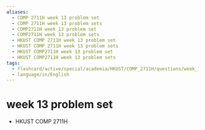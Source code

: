 ```yaml
---
aliases:
  - COMP 2711H week 13 problem set
  - COMP 2711H week 13 problem sets
  - COMP2711H week 13 problem set
  - COMP2711H week 13 problem sets
  - HKUST COMP 2711H week 13 problem set
  - HKUST COMP 2711H week 13 problem sets
  - HKUST COMP2711H week 13 problem set
  - HKUST COMP2711H week 13 problem sets
tags:
  - flashcard/active/special/academia/HKUST/COMP_2711H/questions/week_13_problem_set
  - language/in/English
---
```


# week 13 problem set

- HKUST COMP 2711H
